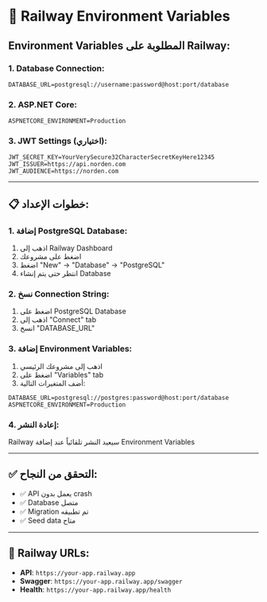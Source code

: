 # 🚀 Railway Environment Variables

## Environment Variables المطلوبة على Railway:

### 1. Database Connection:
```
DATABASE_URL=postgresql://username:password@host:port/database
```

### 2. ASP.NET Core:
```
ASPNETCORE_ENVIRONMENT=Production
```

### 3. JWT Settings (اختياري):
```
JWT_SECRET_KEY=YourVerySecure32CharacterSecretKeyHere12345
JWT_ISSUER=https://api.norden.com
JWT_AUDIENCE=https://norden.com
```

---

## 📋 خطوات الإعداد:

### 1. إضافة PostgreSQL Database:
1. اذهب إلى Railway Dashboard
2. اضغط على مشروعك
3. اضغط "New" → "Database" → "PostgreSQL"
4. انتظر حتى يتم إنشاء Database

### 2. نسخ Connection String:
1. اضغط على PostgreSQL Database
2. اذهب إلى "Connect" tab
3. انسخ "DATABASE_URL"

### 3. إضافة Environment Variables:
1. اذهب إلى مشروعك الرئيسي
2. اضغط على "Variables" tab
3. أضف المتغيرات التالية:

```
DATABASE_URL=postgresql://postgres:password@host:port/database
ASPNETCORE_ENVIRONMENT=Production
```

### 4. إعادة النشر:
Railway سيعيد النشر تلقائياً عند إضافة Environment Variables

---

## ✅ التحقق من النجاح:
- ✅ API يعمل بدون crash
- ✅ Database متصل
- ✅ Migration تم تطبيقه
- ✅ Seed data متاح

---

## 🔗 Railway URLs:
- **API**: `https://your-app.railway.app`
- **Swagger**: `https://your-app.railway.app/swagger`
- **Health**: `https://your-app.railway.app/health`